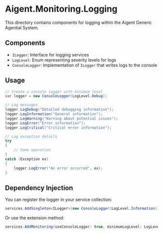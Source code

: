 # Aigent.Monitoring.Logging

This directory contains components for logging within the Aigent Generic Agential System.

## Components

- `ILogger`: Interface for logging services
- `LogLevel`: Enum representing severity levels for logs
- `ConsoleLogger`: Implementation of `ILogger` that writes logs to the console

## Usage

```csharp
// Create a console logger with minimum level
var logger = new ConsoleLogger(LogLevel.Debug);

// Log messages
logger.LogDebug("Detailed debugging information");
logger.LogInformation("General information");
logger.LogWarning("Warning about potential issues");
logger.LogError("Error information");
logger.LogCritical("Critical error information");

// Log exception details
try
{
    // Some operation
}
catch (Exception ex)
{
    logger.LogError("An error occurred", ex);
}
```

## Dependency Injection

You can register the logger in your service collection:

```csharp
services.AddSingleton<ILogger>(new ConsoleLogger(LogLevel.Information));
```

Or use the extension method:

```csharp
services.AddMonitoring(useConsoleLogger: true, minimumLogLevel: LogLevel.Information);
```
